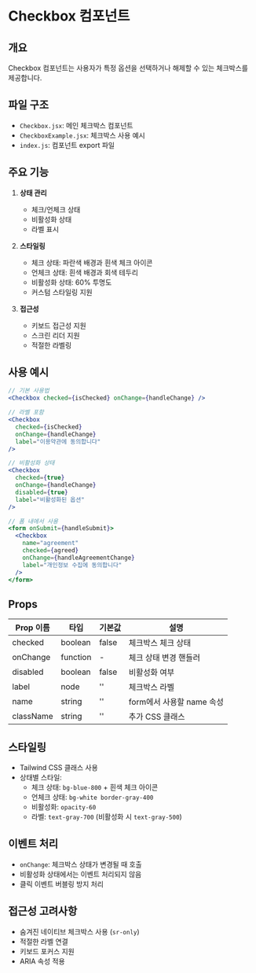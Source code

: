 # Checkbox 컴포넌트

## 개요
Checkbox 컴포넌트는 사용자가 특정 옵션을 선택하거나 해제할 수 있는 체크박스를 제공합니다.

## 파일 구조
- `Checkbox.jsx`: 메인 체크박스 컴포넌트
- `CheckboxExample.jsx`: 체크박스 사용 예시
- `index.js`: 컴포넌트 export 파일

## 주요 기능
1. **상태 관리**
   - 체크/언체크 상태
   - 비활성화 상태
   - 라벨 표시

2. **스타일링**
   - 체크 상태: 파란색 배경과 흰색 체크 아이콘
   - 언체크 상태: 흰색 배경과 회색 테두리
   - 비활성화 상태: 60% 투명도
   - 커스텀 스타일링 지원

3. **접근성**
   - 키보드 접근성 지원
   - 스크린 리더 지원
   - 적절한 라벨링

## 사용 예시
```jsx
// 기본 사용법
<Checkbox checked={isChecked} onChange={handleChange} />

// 라벨 포함
<Checkbox 
  checked={isChecked}
  onChange={handleChange}
  label="이용약관에 동의합니다"
/>

// 비활성화 상태
<Checkbox 
  checked={true}
  onChange={handleChange}
  disabled={true}
  label="비활성화된 옵션"
/>

// 폼 내에서 사용
<form onSubmit={handleSubmit}>
  <Checkbox 
    name="agreement"
    checked={agreed}
    onChange={handleAgreementChange}
    label="개인정보 수집에 동의합니다"
  />
</form>
```

## Props
| Prop 이름 | 타입 | 기본값 | 설명 |
|-----------|------|--------|------|
| checked | boolean | false | 체크박스 체크 상태 |
| onChange | function | - | 체크 상태 변경 핸들러 |
| disabled | boolean | false | 비활성화 여부 |
| label | node | '' | 체크박스 라벨 |
| name | string | '' | form에서 사용할 name 속성 |
| className | string | '' | 추가 CSS 클래스 |

## 스타일링
- Tailwind CSS 클래스 사용
- 상태별 스타일:
  - 체크 상태: `bg-blue-800` + 흰색 체크 아이콘
  - 언체크 상태: `bg-white border-gray-400`
  - 비활성화: `opacity-60`
  - 라벨: `text-gray-700` (비활성화 시 `text-gray-500`)

## 이벤트 처리
- `onChange`: 체크박스 상태가 변경될 때 호출
- 비활성화 상태에서는 이벤트 처리되지 않음
- 클릭 이벤트 버블링 방지 처리

## 접근성 고려사항
- 숨겨진 네이티브 체크박스 사용 (`sr-only`)
- 적절한 라벨 연결
- 키보드 포커스 지원
- ARIA 속성 적용 